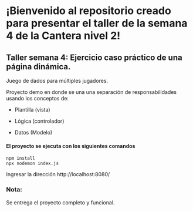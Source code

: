 # ¡Bienvenido al repositorio creado para presentar el taller de la semana 4 de la Cantera nivel 2!
## Taller semana 4: Ejercicio caso práctico de una página dinámica.

Juego de dados para múltiples jugadores.

Proyecto demo en donde se una una separación de responsabilidades usando los conceptos de:

- Plantilla (vista)

- Lógica (controlador)

- Datos (Modelo)

#### El proyecto se ejecuta con los siguientes comandos

```
npm install
npx nodemon index.js
```
Ingresar la dirección http://localhost:8080/

###  Nota: 
Se entrega el proyecto completo y funcional.